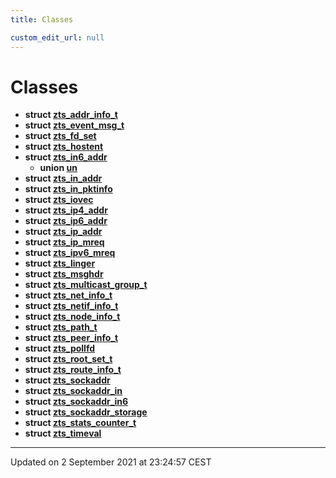```yaml
---
title: Classes

custom_edit_url: null
---
```


# Classes




* **struct [zts_addr_info_t](/autogen/libzt/classes/structzts__addr__info__t.md)** 
* **struct [zts_event_msg_t](/autogen/libzt/classes/structzts__event__msg__t.md)** 
* **struct [zts_fd_set](/autogen/libzt/classes/structzts__fd__set.md)** 
* **struct [zts_hostent](/autogen/libzt/classes/structzts__hostent.md)** 
* **struct [zts_in6_addr](/autogen/libzt/classes/structzts__in6__addr.md)** 
    * **union [un](/autogen/libzt/classes/unionzts__in6__addr_1_1un.md)** 
* **struct [zts_in_addr](/autogen/libzt/classes/structzts__in__addr.md)** 
* **struct [zts_in_pktinfo](/autogen/libzt/classes/structzts__in__pktinfo.md)** 
* **struct [zts_iovec](/autogen/libzt/classes/structzts__iovec.md)** 
* **struct [zts_ip4_addr](/autogen/libzt/classes/structzts__ip4__addr.md)** 
* **struct [zts_ip6_addr](/autogen/libzt/classes/structzts__ip6__addr.md)** 
* **struct [zts_ip_addr](/autogen/libzt/classes/structzts__ip__addr.md)** 
* **struct [zts_ip_mreq](/autogen/libzt/classes/structzts__ip__mreq.md)** 
* **struct [zts_ipv6_mreq](/autogen/libzt/classes/structzts__ipv6__mreq.md)** 
* **struct [zts_linger](/autogen/libzt/classes/structzts__linger.md)** 
* **struct [zts_msghdr](/autogen/libzt/classes/structzts__msghdr.md)** 
* **struct [zts_multicast_group_t](/autogen/libzt/classes/structzts__multicast__group__t.md)** 
* **struct [zts_net_info_t](/autogen/libzt/classes/structzts__net__info__t.md)** 
* **struct [zts_netif_info_t](/autogen/libzt/classes/structzts__netif__info__t.md)** 
* **struct [zts_node_info_t](/autogen/libzt/classes/structzts__node__info__t.md)** 
* **struct [zts_path_t](/autogen/libzt/classes/structzts__path__t.md)** 
* **struct [zts_peer_info_t](/autogen/libzt/classes/structzts__peer__info__t.md)** 
* **struct [zts_pollfd](/autogen/libzt/classes/structzts__pollfd.md)** 
* **struct [zts_root_set_t](/autogen/libzt/classes/structzts__root__set__t.md)** 
* **struct [zts_route_info_t](/autogen/libzt/classes/structzts__route__info__t.md)** 
* **struct [zts_sockaddr](/autogen/libzt/classes/structzts__sockaddr.md)** 
* **struct [zts_sockaddr_in](/autogen/libzt/classes/structzts__sockaddr__in.md)** 
* **struct [zts_sockaddr_in6](/autogen/libzt/classes/structzts__sockaddr__in6.md)** 
* **struct [zts_sockaddr_storage](/autogen/libzt/classes/structzts__sockaddr__storage.md)** 
* **struct [zts_stats_counter_t](/autogen/libzt/classes/structzts__stats__counter__t.md)** 
* **struct [zts_timeval](/autogen/libzt/classes/structzts__timeval.md)** 



-------------------------------

Updated on  2 September 2021 at 23:24:57 CEST
